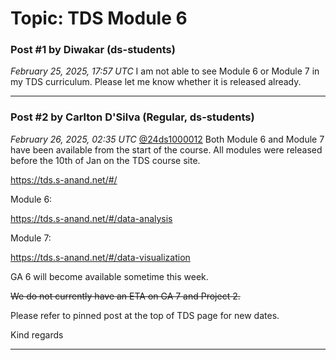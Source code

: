 # Topic: TDS Module 6

### Post #1 by **Diwakar** (ds-students)
*February 25, 2025, 17:57 UTC*
I am not able to see Module 6 or Module 7 in my TDS curriculum. Please let me know whether it is released already.

---

### Post #2 by **Carlton D'Silva** (Regular, ds-students)
*February 26, 2025, 02:35 UTC*
[@24ds1000012](https://discourse.onlinedegree.iitm.ac.in/u/24ds1000012) Both Module 6 and Module 7 have been available from the start of the course. All modules were released before the 10th of Jan on the TDS course site.

<https://tds.s-anand.net/#/>

Module 6:

<https://tds.s-anand.net/#/data-analysis>

Module 7:

<https://tds.s-anand.net/#/data-visualization>

GA 6 will become available sometime this week.

~~We do not currently have an ETA on GA 7 and Project 2.~~

Please refer to pinned post at the top of TDS page for new dates.

Kind regards

---
